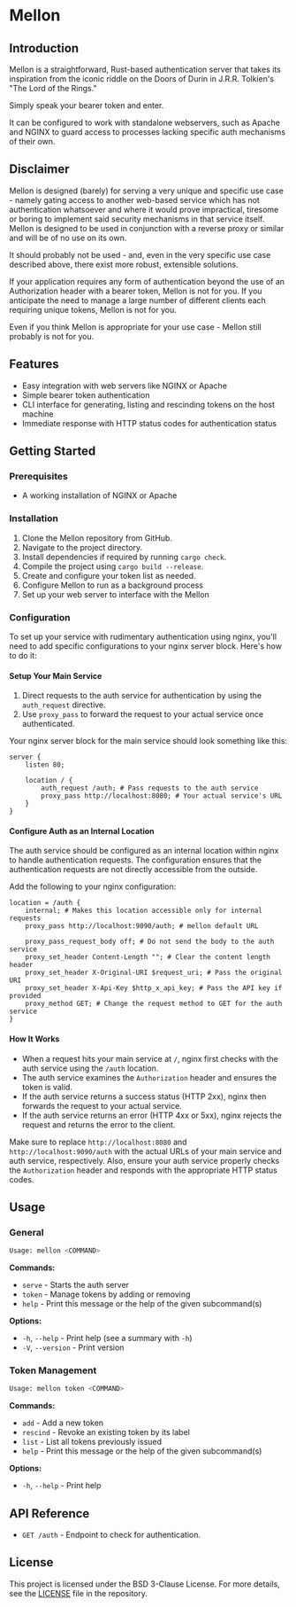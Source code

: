 # Mellon

## Introduction

Mellon is a straightforward, Rust-based authentication server that takes its
inspiration from the iconic riddle on the Doors of Durin
in J.R.R. Tolkien's "The Lord of the Rings."

Simply speak your bearer token and enter.

It can be configured to work with standalone webservers, such as
Apache and NGINX to guard access to processes lacking specific auth mechanisms of their own.

## Disclaimer

Mellon is designed (barely) for serving a very unique and specific use case - namely gating access to another web-based service
which has not authentication whatsoever and where it would prove impractical, tiresome or boring to implement said security mechanisms
in that service itself.
Mellon is designed to be used in conjunction with a reverse proxy or similar and will be of no use on its own.

It should probably not be used - and, even in the very specific use case described above, there exist more robust, extensible solutions.

If your application requires any form of authentication beyond the use of an Authorization header with a bearer token, Mellon is not for you.
If you anticipate the need to manage a large number of different clients each requiring unique tokens, Mellon is not for you.

Even if you think Mellon is appropriate for your use case - Mellon still probably is not for you.

## Features

- Easy integration with web servers like NGINX or Apache
- Simple bearer token authentication
- CLI interface for generating, listing and rescinding tokens on the host machine
- Immediate response with HTTP status codes for authentication status

## Getting Started

### Prerequisites

- A working installation of NGINX or Apache

### Installation

1. Clone the Mellon repository from GitHub.
2. Navigate to the project directory.
3. Install dependencies if required by running `cargo check`.
4. Compile the project using `cargo build --release`.
5. Create and configure your token list as needed.
6. Configure Mellon to run as a background process
7. Set up your web server to interface with the Mellon

### Configuration

To set up your service with rudimentary authentication using nginx, you'll need to add specific configurations to your nginx server block. Here's how to do it:

#### Setup Your Main Service

1. Direct requests to the auth service for authentication by using the `auth_request` directive.
2. Use `proxy_pass` to forward the request to your actual service once authenticated.

Your nginx server block for the main service should look something like this:

```nginx
server {
    listen 80;

    location / {
        auth_request /auth; # Pass requests to the auth service
        proxy_pass http://localhost:8080; # Your actual service's URL
    }
}
```

#### Configure Auth as an Internal Location

The auth service should be configured as an internal location within nginx to handle authentication requests. The configuration ensures that the authentication requests are not directly accessible from the outside.

Add the following to your nginx configuration:

```nginx
location = /auth {
    internal; # Makes this location accessible only for internal requests
    proxy_pass http://localhost:9090/auth; # mellon default URL

    proxy_pass_request_body off; # Do not send the body to the auth service
    proxy_set_header Content-Length ""; # Clear the content length header
    proxy_set_header X-Original-URI $request_uri; # Pass the original URI
    proxy_set_header X-Api-Key $http_x_api_key; # Pass the API key if provided
    proxy_method GET; # Change the request method to GET for the auth service
}
```

#### How It Works

- When a request hits your main service at `/`, nginx first checks with the auth service using the `/auth` location.
- The auth service examines the `Authorization` header and ensures the token is valid.
- If the auth service returns a success status (HTTP 2xx), nginx then forwards the request to your actual service.
- If the auth service returns an error (HTTP 4xx or 5xx), nginx rejects the request and returns the error to the client.

Make sure to replace `http://localhost:8080` and `http://localhost:9090/auth` with the actual URLs of your main service and auth service, respectively. Also, ensure your auth service properly checks the `Authorization` header and responds with the appropriate HTTP status codes.

## Usage

### General

```bash
Usage: mellon <COMMAND>
```

**Commands:**

- `serve` - Starts the auth server
- `token` - Manage tokens by adding or removing
- `help` - Print this message or the help of the given subcommand(s)

**Options:**

- `-h`, `--help` - Print help (see a summary with `-h`)
- `-V`, `--version` - Print version

### Token Management

```bash
Usage: mellon token <COMMAND>
```

**Commands:**

- `add` - Add a new token
- `rescind` - Revoke an existing token by its label
- `list` - List all tokens previously issued
- `help` - Print this message or the help of the given subcommand(s)

**Options:**

- `-h`, `--help` - Print help

## API Reference

- `GET /auth` - Endpoint to check for authentication.

## License

This project is licensed under the BSD 3-Clause License. For more details, see the [LICENSE](LICENSE) file in the repository.
